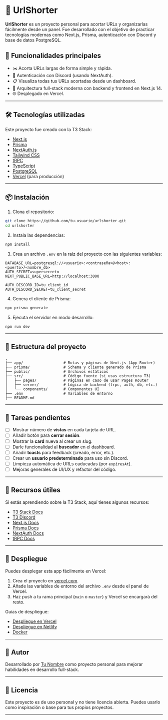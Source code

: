 # 🔗 UrlShorter

**UrlShorter** es un proyecto personal para acortar URLs y organizarlas fácilmente desde un panel. Fue desarrollado con el objetivo de practicar tecnologías modernas como Next.js, Prisma, autenticación con Discord y base de datos PostgreSQL.

## 🚀 Funcionalidades principales

- ✂️ Acorta URLs largas de forma simple y rápida.
- 👤 Autenticación con Discord (usando NextAuth).
- 📋 Visualiza todas tus URLs acortadas desde un dashboard.
- 🧠 Arquitectura full-stack moderna con backend y frontend en Next.js 14.
- 🌐 Desplegado en Vercel.

---

## 🛠️ Tecnologías utilizadas

Este proyecto fue creado con la T3 Stack:

- [Next.js](https://nextjs.org)
- [Prisma](https://prisma.io)
- [NextAuth.js](https://next-auth.js.org)
- [Tailwind CSS](https://tailwindcss.com)
- [tRPC](https://trpc.io)
- [TypeScript](https://www.typescriptlang.org/)
- [PostgreSQL](https://www.postgresql.org/)
- [Vercel](https://vercel.com) (para producción)

---

## 📦 Instalación

1. Clona el repositorio:

```bash
git clone https://github.com/tu-usuario/urlshorter.git
cd urlshorter
```

2. Instala las dependencias:

```bash
npm install
```

3. Crea un archivo `.env` en la raíz del proyecto con las siguientes variables:

```env
DATABASE_URL=postgresql://<usuario>:<contraseña>@<host>:<puerto>/<nombre_db>
AUTH_SECRET=supersecreto
NEXT_PUBLIC_BASE_URL=http://localhost:3000

AUTH_DISCORD_ID=tu_client_id
AUTH_DISCORD_SECRET=tu_client_secret
```

4. Genera el cliente de Prisma:

```bash
npx prisma generate
```

5. Ejecuta el servidor en modo desarrollo:

```bash
npm run dev
```

---

## 📁 Estructura del proyecto
```
.
├── app/                  # Rutas y páginas de Next.js (App Router)
├── prisma/               # Schema y cliente generado de Prisma
├── public/               # Archivos estáticos
├── src/                  # Código fuente (si usas estructura T3)
│   ├── pages/            # Páginas en caso de usar Pages Router
│   ├── server/           # Lógica de backend (trpc, auth, db, etc.)
│   └── components/       # Componentes UI
├── .env                  # Variables de entorno
├── README.md
```

---

## 📌 Tareas pendientes

- [ ] Mostrar número de **vistas** en cada tarjeta de URL.
- [ ] Añadir botón para **cerrar sesión**.
- [ ] Mostrar la **card** nueva al crear un slug.
- [ ] Darle funcionalidad al **buscador** en el dashboard.
- [ ] Añadir **toasts** para feedback (creado, error, etc.).
- [ ] Crear un **usuario predeterminado** para uso sin Discord.
- [ ] Limpieza automática de URLs caducadas (por `expiresAt`).
- [ ] Mejoras generales de UI/UX y refactor del código.

---

## 🧠 Recursos útiles

Si estás aprendiendo sobre la T3 Stack, aquí tienes algunos recursos:

- [T3 Stack Docs](https://create.t3.gg/)
- [T3 Discord](https://t3.gg/discord)
- [Next.js Docs](https://nextjs.org/docs)
- [Prisma Docs](https://www.prisma.io/docs/)
- [NextAuth Docs](https://next-auth.js.org/getting-started/introduction)
- [tRPC Docs](https://trpc.io/docs)

---

## 🚀 Despliegue

Puedes desplegar esta app fácilmente en Vercel:

1. Crea el proyecto en [vercel.com](https://vercel.com).
2. Añade las variables de entorno del archivo `.env` desde el panel de Vercel.
3. Haz push a tu rama principal (`main` o `master`) y Vercel se encargará del resto.

Guías de despliegue:

- [Despliegue en Vercel](https://create.t3.gg/en/deployment/vercel)
- [Despliegue en Netlify](https://create.t3.gg/en/deployment/netlify)
- [Docker](https://create.t3.gg/en/deployment/docker)

---

## 👤 Autor

Desarrollado por [Tu Nombre](https://github.com/tu-usuario) como proyecto personal para mejorar habilidades en desarrollo full-stack.

---

## 📝 Licencia

Este proyecto es de uso personal y no tiene licencia abierta. Puedes usarlo como inspiración o base para tus propios proyectos.

---
